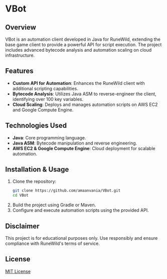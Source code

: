 # VBot

## Overview  
VBot is an automation client developed in Java for RuneWild, extending the base game client to provide a powerful API for script execution. The project includes advanced bytecode analysis and automation scaling on cloud infrastructure.  

## Features  
- **Custom API for Automation**: Enhances the RuneWild client with additional scripting capabilities.  
- **Bytecode Analysis**: Utilizes Java ASM to reverse-engineer the client, identifying over 100 key variables.  
- **Cloud Scaling**: Deploys and manages automation scripts on AWS EC2 and Google Compute Engine.  

## Technologies Used  
- **Java**: Core programming language.  
- **Java ASM**: Bytecode manipulation and reverse engineering.  
- **AWS EC2 & Google Compute Engine**: Cloud deployment for scalable automation.  

## Installation & Usage  
1. Clone the repository:  
   ```sh
   git clone https://github.com/amaanvania/VBot.git  
   cd VBot  
   ```
2. Build the project using Gradle or Maven.  
3. Configure and execute automation scripts using the provided API.  

## Disclaimer  
This project is for educational purposes only. Use responsibly and ensure compliance with RuneWild's terms of service.  

## License  
[MIT License](LICENSE)  

